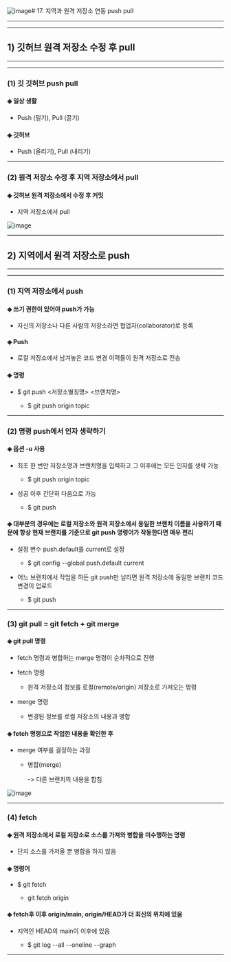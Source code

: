 ![image](https://github.com/JD12321/1-2-STD/assets/127118453/d262d746-b434-43f0-8b9b-9eab282c7592)# 17. 지역과 원격 저장소 연동 push pull
* * *
- - -
## 1) 깃허브 원격 저장소 수정 후 pull
* * *
- - -
### (1) 깃 깃허브 push pull
#### ◈ 일상 생활
   - Push (밀기), Pull (끌기)

#### ◈ 깃허브
   - Push (올리기), Pull (내리기)
* * *
### (2) 원격 저장소 수정 후 지역 저장소에서 pull
#### ◈ 깃허브 원격 저장소에서 수정 후 커밋
   - 지역 저장소에서 pull

![image](https://github.com/JD12321/1-2-STD/assets/127118453/4e5bb6f9-a712-44a0-a44b-7e36cf19b030)
* * *
## 2) 지역에서 원격 저장소로 push
* * *
- - -
### (1) 지역 저장소에서 push
#### ◈ 쓰기 권한이 있어야 push가 가능
   - 자신의 저장소나 다른 사람의 저장소라면 협업자(collaborator)로 등록

#### ◈ Push
   - 로컬 저장소에서 남겨놓은 코드 변경 이력들이 원격 저장소로 전송

#### ◈ 명령
   - $ git push <저장소별칭명> <브랜치명>
      
      - $ git push origin topic
* * *
### (2) 명령 push에서 인자 생략하기

#### ◈ 옵션 -u 사용
   - 최초 한 번만 저장소명과 브랜치명을 입력하고 그 이후에는 모든 인자를 생략 가능
      - $ git push origin topic
    
   - 성공 이후 간단히 다음으로 가능
      - $ git push

#### ◈ 대부분의 경우에는 로컬 저장소와 원격 저장소에서 동일한 브랜치 이름을 사용하기 때문에 항상 현재 브랜치를 기준으로 git push 명령어가 작동한다면 매우 편리
   - 설정 변수 push.default를 current로 설정
      - $ git config --global push.default current

   - 어느 브랜치에서 작업을 하든 git push만 날리면 원격 저장소에 동일한 브랜치 코드 변경이 업로드
      - $ git push
* * *
### (3) git pull = git fetch + git merge

#### ◈ git pull 명령
   - fetch 명령과 병합하는 merge 명령이 순차적으로 진행

   - fetch 명령
      - 원격 저장소의 정보를 로컬(remote/origin) 저장소로 가져오는 명령

   - merge 명령
      - 변경된 정보를 로컬 저장소의 내용과 병합

#### ◈ fetch 명령으로 작업한 내용을 확인한 후
   - merge 여부를 결정하는 과정
      - 병합(merge)

        -> 다른 브랜치의 내용을 합침

![image](https://github.com/JD12321/1-2-STD/assets/127118453/dd398416-e25b-4fec-a973-15aa8d9680b0)
* * *
### (4) fetch

#### ◈ 원격 저장소에서 로컬 저장소로 소스를 가져와 병합을 미수행하는 명령
   - 단지 소스를 가저올 뿐 병합을 하지 않음

#### ◈ 명령어
   - $ git fetch <remote>
   
      - git fetch origin

#### ◈ fetch후 이후 origin/main, origin/HEAD가 더 최신의 위치에 있음
   - 지역인 HEAD의 main이 이후에 있음

      - $ git log --all --oneline --graph
* * *
### 
